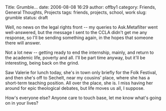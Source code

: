Title: Grumble...
date: 2006-08-08 16:29
author: offby1
category: Friends, General Thoughts, Projects
tags: friends, projects, school, work
slug: grumble
status: draft

Well, no news on the legal rights front \-- my queries to Ask.Metafilter went well-answered, but the message I sent to the CCLA didn't get me any response, so I'll be sending something again, in the hopes that someone there will answer.

Not a lot new \-- getting ready to end the internship, mainly, and return to the academic life, poverty and all. I'll be part time anyway, but it'll be interesting, being back on the grind.

Saw Valerie for lunch today, she's in town only briefly for the Folk Festival, and then she's off to Sechelt, near my cousins' place, where she has a short-term teaching position. All over the place, she is. I miss having her around for epic theological debates, but life moves us all, I suppose.

How's everyone else? Anyone care to touch base, let me know what's going on in your lives?
